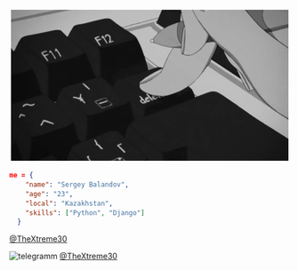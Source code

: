 <p align="center">
  <img src="https://github.com/TheXtreme30/TheXtreme30/blob/main/delete.gif" />
</p> 

```json
me = {
    "name": "Sergey Balandov",
    "age": "23",
    "local": "Kazakhstan",
    "skills": ["Python", "Django"]
  }
```

[@TheXtreme30](https://t.me/TheXtreme30)

![][logo] [@TheXtreme30](https://t.me/TheXtreme30)

 [logo]: https://github.com/TheXtreme30/TheXtreme30/blob/main/telegram-logo-32.ico "telegramm"

